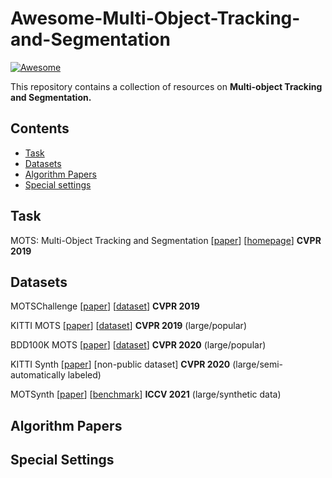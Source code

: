 # Awesome-Multi-Object-Tracking-and-Segmentation
[![Awesome](https://cdn.rawgit.com/sindresorhus/awesome/d7305f38d29fed78fa85652e3a63e154dd8e8829/media/badge.svg)](https://github.com/sindresorhus/awesome)

This repository contains a collection of resources on **Multi-object Tracking and Segmentation.**

## Contents
- [Task](#task)
- [Datasets](#datasets)
- [Algorithm Papers](#algorithm-papers)
- [Special settings](#special-settings)

## Task
MOTS: Multi-Object Tracking and Segmentation [[paper](https://openaccess.thecvf.com/content_CVPR_2019/html/Voigtlaender_MOTS_Multi-Object_Tracking_and_Segmentation_CVPR_2019_paper.html)] [[homepage](https://www.vision.rwth-aachen.de/page/mots)] **CVPR 2019**
## Datasets
MOTSChallenge [[paper](https://openaccess.thecvf.com/content_CVPR_2019/html/Voigtlaender_MOTS_Multi-Object_Tracking_and_Segmentation_CVPR_2019_paper.html)] [[dataset](https://www.vision.rwth-aachen.de/page/mots)] **CVPR 2019**

KITTI MOTS [[paper](https://openaccess.thecvf.com/content_CVPR_2019/html/Voigtlaender_MOTS_Multi-Object_Tracking_and_Segmentation_CVPR_2019_paper.html)] [[dataset](https://www.vision.rwth-aachen.de/page/mots)] **CVPR 2019** (large/popular)

BDD100K MOTS [[paper](https://arxiv.org/abs/1805.04687)] [[dataset](https://doc.bdd100k.com/download.html#mots-2020-labels)] **CVPR 2020** (large/popular)

KITTI Synth [[paper](https://openaccess.thecvf.com/content_CVPR_2020/html/Porzi_Learning_Multi-Object_Tracking_and_Segmentation_From_Automatic_Annotations_CVPR_2020_paper.html)] [non-public dataset] **CVPR 2020** (large/semi-automatically labeled)

MOTSynth [[paper](https://openaccess.thecvf.com/content/ICCV2021/html/Fabbri_MOTSynth_How_Can_Synthetic_Data_Help_Pedestrian_Detection_and_Tracking_ICCV_2021_paper.html)] [[benchmark](https://motchallenge.net/data/MOTSynth-MOTS/)] **ICCV 2021** (large/synthetic data)
## Algorithm Papers

## Special Settings
